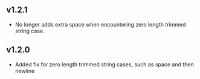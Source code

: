 ## v1.2.1
* No longer adds extra space when encountering zero length trimmed string case.

## v1.2.0
* Added fix for zero length trimmed string cases, such as space and then newline